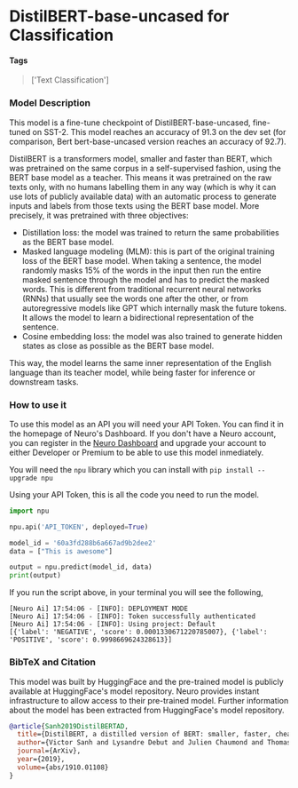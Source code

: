 # DistilBERT-base-uncased for Classification

#### Tags

> ['Text Classification']

### Model Description

This model is a fine-tune checkpoint of DistilBERT-base-uncased, fine-tuned on SST-2. This model reaches an accuracy of 91.3 on the dev set (for comparison, Bert bert-base-uncased version reaches an accuracy of 92.7).

DistilBERT is a transformers model, smaller and faster than BERT, which was pretrained on the same corpus in a self-supervised fashion, using the BERT base model as a teacher. This means it was pretrained on the raw texts only, with no humans labelling them in any way (which is why it can use lots of publicly available data) with an automatic process to generate inputs and labels from those texts using the BERT base model. More precisely, it was pretrained with three objectives:

- Distillation loss: the model was trained to return the same probabilities as the BERT base model.
- Masked language modeling (MLM): this is part of the original training loss of the BERT base model. When taking a sentence, the model randomly masks 15% of the words in the input then run the entire masked sentence through the model and has to predict the masked words. This is different from traditional recurrent neural networks (RNNs) that usually see the words one after the other, or from autoregressive models like GPT which internally mask the future tokens. It allows the model to learn a bidirectional representation of the sentence.
- Cosine embedding loss: the model was also trained to generate hidden states as close as possible as the BERT base model.

This way, the model learns the same inner representation of the English language than its teacher model, while being faster for inference or downstream tasks.

### How to use it

To use this model as an API you will need your API Token. You can find it in the homepage of Neuro's Dashboard. If you don't have a Neuro account, you can register in the [Neuro Dashboard](https://dashboard.getneuro.ai/) and upgrade your account to either Developer or Premium to be able to use this model inmediately.

You will need the `npu` library which you can install with `pip install --upgrade npu`

Using your API Token, this is all the code you need to run the model.

```python
import npu

npu.api('API_TOKEN', deployed=True)

model_id = '60a3fd288b6a667ad9b2dee2'
data = ["This is awesome"]

output = npu.predict(model_id, data)
print(output)
```

If you run the script above, in your terminal you will see the following,

```
[Neuro Ai] 17:54:06 - [INFO]: DEPLOYMENT MODE
[Neuro Ai] 17:54:06 - [INFO]: Token successfully authenticated
[Neuro Ai] 17:54:06 - [INFO]: Using project: Default
[{'label': 'NEGATIVE', 'score': 0.0001330671220785007}, {'label': 'POSITIVE', 'score': 0.9998669624328613}]
```

### BibTeX and Citation

This model was built by HuggingFace and the pre-trained model is publicly available at HuggingFace's model repository. Neuro provides instant infrastructure to allow access to their pre-trained model. Further information about the model has been extracted from HuggingFace's model repository.

```bibtex
@article{Sanh2019DistilBERTAD,
  title={DistilBERT, a distilled version of BERT: smaller, faster, cheaper and lighter},
  author={Victor Sanh and Lysandre Debut and Julien Chaumond and Thomas Wolf},
  journal={ArXiv},
  year={2019},
  volume={abs/1910.01108}
}
```
